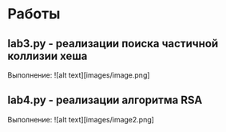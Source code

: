 # Работы


## lab3.py - реализации поиска частичной коллизии хеша

Выполнение: 
![alt text][images/image.png]

## lab4.py - реализации алгоритма RSA 

Выполнение: 
![alt text][images/image2.png]
